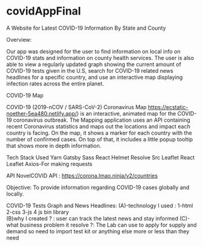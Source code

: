 # covidAppFinal
A Website for Latest COVID-19 Information By State and County 



Overview: 

Our app was designed for the user to find information on local info on COVID-19 stats and information on county health services. The user is also able to view a regularly updated graph showing the current amount of COVID-19 tests given in the U.S, search for COVID-19 related news headlines for a specific country, and use an interactive map displaying infection rates across the entire planet. 


COVID-19 Map 

COVID-19 (2019-nCOV / SARS-CoV-2) Coronavirus Map https://ecstatic-noether-5ea480.netlify.app/) is an interactive, animated map for the COVID-19 coronavirus outbreak.
The Mapping application uses an API containing recent Coronavirus statistics and maps out the locations and impact each country is facing.
On the map, it shows a marker for each country with the number of confirmed cases. On top of that, it includes a little popup tooltip that shows more in depth information.


Tech Stack Used
Yarn
Gatsby
Sass
React Helmet
Resolve Src
Leaflet
React Leaflet
Axios-For making requests

API 
NovelCOVID API : https://corona.lmao.ninja/v2/countries

Objective: To provide information regarding COVID-19 cases globally and locally. 



COVID-19 Tests Graph and News Headlines:
(A)-technology I used : 1-html 2-css  3-js  4 js bin library                                     
(B)why I created ? : user can track the latest news and stay informed                                                                   (C)-what business problem it resolve ?: The Lab can use to apply for supply and demand so need to import test kit or anything else more or less than they need

